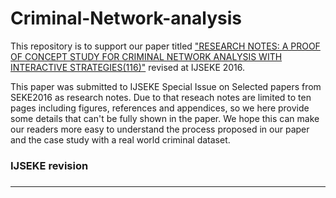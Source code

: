 # Criminal-Network-analysis
This repository is to support our paper titled
["RESEARCH NOTES: A PROOF OF CONCEPT STUDY FOR CRIMINAL NETWORK ANALYSIS WITH INTERACTIVE STRATEGIES(116)"]("https://tongjidomainmodeling.github.io/Criminal-Network-analysis/papers/ijseke_zhou.pdf")
revised at IJSEKE 2016.

This paper was submitted to IJSEKE Special Issue on Selected papers from SEKE2016 as research notes.
Due to that reseach notes are limited to ten pages including figures, references
and appendices, so we here provide some details that can't be fully shown in the paper.
We hope this can make our readers more easy to understand the process proposed in our paper and the case study
with a real world criminal dataset.

### IJSEKE revision
###



----

